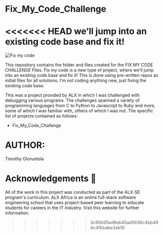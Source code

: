 # Fix_My_Code_Challenge
<<<<<<< HEAD
 we’ll jump into an existing code base and fix it!
=======

![Fix my code](https://user-images.githubusercontent.com/110098940/219950176-b01d033c-dde0-4727-879b-cfe5575af5e0.png)


This repository contains the folder and files created for the FIX MY CODE CHALLENGE Files. Fix my code is a new type of project, where we'll jump into an existing code base and fix it! This is done using pre-written repos as initial files for all solutions. I'm not coding anything new, just fixing the existing code base.


This was a project provided by ALX in which I was challenged with debugging various programs. The challenges spanned a variety of programming languages from C to Python to Javascript to Ruby and more, some of which I was familiar with, others of which I was not. The specific list of projects contained as follows:

* Fix_My_Code_Challenge

# AUTHOR:
Timothy Oloruntola

# Acknowledgements 🙏

All of the work in this project was conducted as part of the ALX-SE program's curriculum. ALX Africa is an online full-stack software engineering school that uses project-based peer learning to educate students for careers in the IT industry. Visit this website for further information.
>>>>>>> 3c90b95ad8eb45ad5636c4bb494c4fbbabe3ab10
